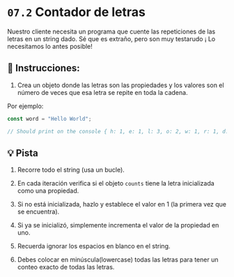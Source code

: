# `07.2` Contador de letras

Nuestro cliente necesita un programa que cuente las repeticiones de las letras en un string dado. Sé que es extraño, pero son muy testarudo ¡ Lo necesitamos lo antes posible!

## :pencil: Instrucciones:

1. Crea un objeto donde las letras son las propiedades y los valores son el número de veces que esa letra se repite en toda la cadena. 

Por ejemplo:

```js
const word = "Hello World";

// Should print on the console { h: 1, e: 1, l: 3, o: 2, w: 1, r: 1, d: 1 }
```

## :bulb: Pista

1. Recorre todo el string (usa un bucle).

2. En cada iteración verifica si el objeto `counts` tiene la letra inicializada como una propiedad.

3. Si no está inicializada, hazlo y establece el valor en 1 (la primera vez que se encuentra).

4. Si ya se inicializó, simplemente incrementa el valor de la propiedad en uno.

5. Recuerda ignorar los espacios en blanco en el string.

6. Debes colocar en minúscula(lowercase) todas las letras para tener un conteo exacto de todas las letras.
